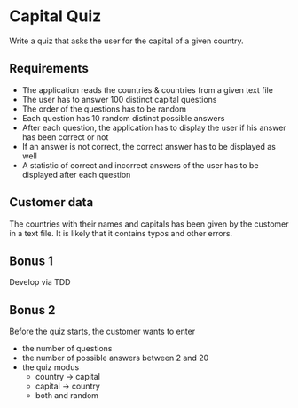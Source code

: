 # Capital Quiz

Write a quiz that asks the user for the capital of a given country.

## Requirements

* The application reads the countries & countries from a given text file
* The user has to answer 100 distinct capital questions
* The order of the questions has to be random
* Each question has 10 random distinct possible answers
* After each question, the application has to display the user if his answer has been correct or not
* If an answer is not correct, the correct answer has to be displayed as well
* A statistic of correct and incorrect answers of the user has to be displayed after each question

## Customer data

The countries with their names and capitals has been given by the customer in a text file.
It is likely that it contains typos and other errors.

## Bonus 1 

Develop via TDD

## Bonus 2

Before the quiz starts, the customer wants to enter
* the number of questions 
* the number of possible answers between 2 and 20
* the quiz modus
  * country -> capital
  * capital -> country
  * both and random